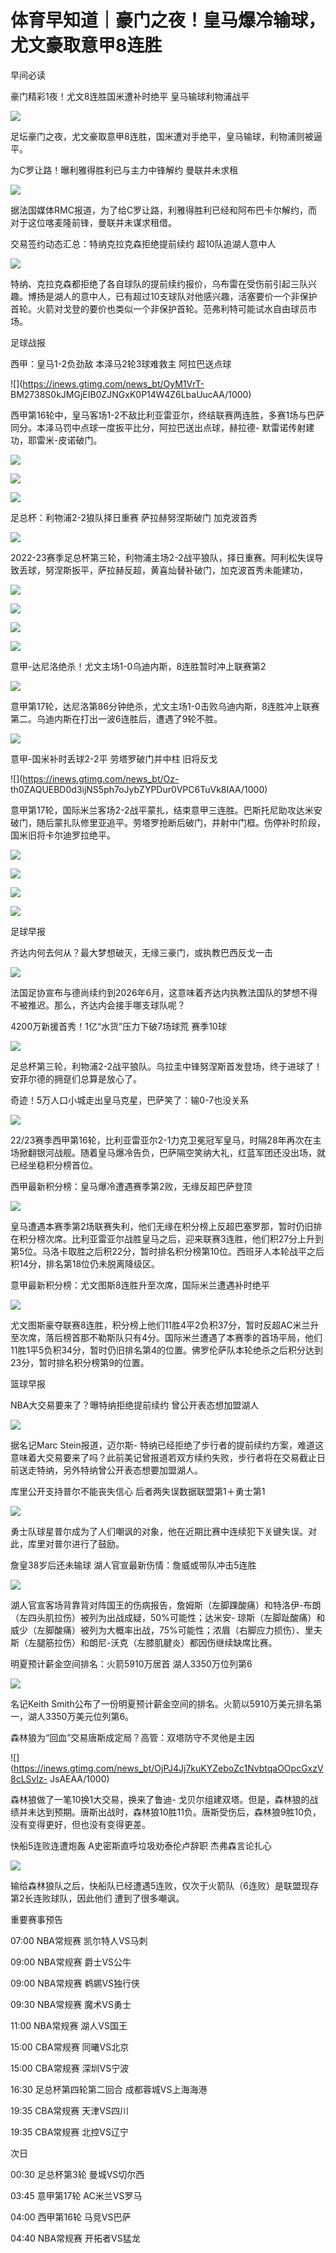# 体育早知道｜豪门之夜！皇马爆冷输球，尤文豪取意甲8连胜

早间必读

豪门精彩1夜！尤文8连胜国米遭补时绝平 皇马输球利物浦战平

![](https://inews.gtimg.com/newsapp_bt/0/15599578775/1000)

足坛豪门之夜，尤文豪取意甲8连胜，国米遭对手绝平，皇马输球，利物浦则被逼平。

为C罗让路！曝利雅得胜利已与主力中锋解约 曼联并未求租

![](https://inews.gtimg.com/newsapp_bt/0/15599586809/1000)

据法国媒体RMC报道，为了给C罗让路，利雅得胜利已经和阿布巴卡尔解约，而对于这位喀麦隆前锋，曼联并未谋求租借。

交易签约动态汇总：特纳克拉克森拒绝提前续约 超10队追湖人意中人

![](https://inews.gtimg.com/news_bt/ORTqcQrfV4sceTk31j-nbJHfEyPV9kzjxCswcwtVwbb8wAA/1000)

特纳、克拉克森都拒绝了各自球队的提前续约报价，乌布雷在受伤前引起三队兴趣。博扬是湖人的意中人，已有超过10支球队对他感兴趣，活塞要价一个非保护首轮。火箭对戈登的要价也类似一个非保护首轮。范弗利特可能试水自由球员市场。

足球战报

西甲：皇马1-2负劲敌 本泽马2轮3球难救主 阿拉巴送点球

![](https://inews.gtimg.com/news_bt/OyM1VrT-
BM2738S0kJMGjEIB0ZJNGxK0P14W4Z6LbaUucAA/1000)

西甲第16轮中，皇马客场1-2不敌比利亚雷亚尔，终结联赛两连胜，多赛1场与巴萨同分。本泽马罚中点球一度扳平比分，阿拉巴送出点球，赫拉德-
默雷诺传射建功，耶雷米-皮诺破门。

![](https://inews.gtimg.com/news_bt/GT06pVaoR4HN6JMKAnc5-wQPfHeaSbSso0NTcm260N39oAA/0)

![](https://inews.gtimg.com/news_bt/G-YR6e5z4mDQdbDor-51PlMNywiKqdgCK_aCettVFgIvMAA/0)

![](https://inews.gtimg.com/news_bt/GavavrMG2rtvbQbnjc5Z8yEOMOmfCTXLhs6aSzKTuozyMAA/0)

足总杯：利物浦2-2狼队择日重赛 萨拉赫努涅斯破门 加克波首秀

![](https://inews.gtimg.com/newsapp_bt/0/15599553503/1000)

2022-23赛季足总杯第三轮，利物浦主场2-2战平狼队，择日重赛。阿利松失误导致丢球，努涅斯扳平，萨拉赫反超，黄喜灿替补破门，加克波首秀未能建功，

![](https://inews.gtimg.com/newsapp_match/0/15599551431/0)

![](https://inews.gtimg.com/newsapp_match/0/15599551591/0)

![](https://inews.gtimg.com/newsapp_match/0/15599558623/0)

![](https://inews.gtimg.com/newsapp_match/0/15599563941/0)

意甲-达尼洛绝杀！尤文主场1-0乌迪内斯，8连胜暂时冲上联赛第2

![](https://inews.gtimg.com/news_bt/OSXIDzDgt2iOOL4Jkk3TU4tJvEkyMIP4Wp-P65mKOl5VAAA/1000)

意甲第17轮，达尼洛第86分钟绝杀，尤文主场1-0击败乌迪内斯，8连胜冲上联赛第二。乌迪内斯在打出一波6连胜后，遭遇了9轮不胜。

![](https://inews.gtimg.com/news_bt/GBD4XFgWbUNBWU3CeaZuX6pAD9kw_vwG2-Hrfrq1Jf7uYAA/0)

意甲-国米补时丢球2-2平 劳塔罗破门并中柱 旧将反戈

![](https://inews.gtimg.com/news_bt/Oz-
th0ZAQUEBD0d3ijNS5ph7oJybZYPDur0VPC6TuVk8IAA/1000)

意甲第17轮，国际米兰客场2-2战平蒙扎，结束意甲三连胜。巴斯托尼助攻达米安破门，随后蒙扎队修里亚追平。劳塔罗抢断后破门，并射中门框。伤停补时阶段，国米旧将卡尔迪罗拉绝平。

![](https://inews.gtimg.com/news_bt/Gdlg7oT2_gZCIXsHZw8CmQxHWc2sUsf6NQSO7HKjEBJF4AA/0)

![](https://inews.gtimg.com/news_bt/GNndrbiecKEIOiiprwQ3WijJfWzSg9CQvKFdGPxFQdpowAA/0)

![](https://inews.gtimg.com/news_bt/GGVt2KIetmle5_fqqll2FEku52anf_dqKCPobjt69CYg0AA/0)

![](https://inews.gtimg.com/news_bt/GEtSCjmR1YY3ph9FOA7RV3YwipnxClEz8CERK5sM9e1scAA/0)

足球早报

齐达内何去何从？最大梦想破灭，无缘三豪门，或执教巴西反戈一击

![](https://inews.gtimg.com/news_bt/OxU05rtEdC1hQUFo23rlRpYOS4ll1OPXj89wC6igsA7E8AA/1000)

法国足协宣布与德尚续约到2026年6月，这意味着齐达内执教法国队的梦想不得不被推迟。那么，齐达内会接手哪支球队呢？

4200万新援首秀！1亿“水货”压力下破7场球荒 赛季10球

![](https://inews.gtimg.com/newsapp_bt/0/15599561288/1000)

足总杯第三轮，利物浦2-2战平狼队。乌拉圭中锋努涅斯首发登场，终于进球了！安菲尔德的拥趸们总算是放心了。

奇迹！5万人口小城走出皇马克星，巴萨笑了：输0-7也没关系

![](https://inews.gtimg.com/news_bt/O3D5s3s1jo4K7xjXUHSLyVkqWCv3-EQOfhRUD9EpRc17QAA/1000)

22/23赛季西甲第16轮，比利亚雷亚尔2-1力克卫冕冠军皇马，时隔28年再次在主场掀翻银河战舰。随着皇马爆冷告负，巴萨隔空笑纳大礼，红蓝军团还没出场，就已经坐稳积分榜首位。

西甲最新积分榜：皇马爆冷遭遇赛季第2败，无缘反超巴萨登顶

![](https://inews.gtimg.com/newsapp_bt/0/15599588951/1000)

皇马遭遇本赛季第2场联赛失利，他们无缘在积分榜上反超巴塞罗那，暂时仍旧排在积分榜次席。比利亚雷亚尔战胜皇马之后，迎来联赛3连胜，他们积27分上升到第5位。马洛卡取胜之后积22分，暂时排名积分榜第10位。西班牙人本轮战平之后积14分，排名第18位仍未脱离降级区。

意甲最新积分榜：尤文图斯8连胜升至次席，国际米兰遭遇补时绝平

![](https://inews.gtimg.com/newsapp_bt/0/15599578414/1000)

尤文图斯豪夺联赛8连胜，积分榜上他们11胜4平2负积37分，暂时反超AC米兰升至次席，落后榜首那不勒斯队只有4分。国际米兰遭遇了本赛季的首场平局，他们11胜1平5负积34分，暂时仍旧排名第4的位置。佛罗伦萨队本轮绝杀之后积分达到23分，暂时排名积分榜第9的位置。

篮球早报

NBA大交易要来了？曝特纳拒绝提前续约 曾公开表态想加盟湖人

![](https://inews.gtimg.com/news_bt/Ot2JXTH2J1Lirm_t98WsDbiMTgeNF8HRNl0C1jAjvdm7kAA/1000)

据名记Marc Stein报道，迈尔斯-
特纳已经拒绝了步行者的提前续约方案，难道这意味着大交易要来了吗？此前美记曾报道若双方续约失败，步行者将在交易截止日前送走特纳，另外特纳曾公开表态想要加盟湖人。

库里公开支持普尔不能丧失信心 后者两失误数据联盟第1＋勇士第1

![](https://inews.gtimg.com/newsapp_bt/0/15599587248/1000)

勇士队球星普尔成为了人们嘲讽的对象，他在近期比赛中连续犯下关键失误。对此，库里对普尔进行了鼓励。

詹皇38岁后还未输球 湖人官宣最新伤情：詹威或带队冲击5连胜

![](https://inews.gtimg.com/news_bt/OZrAbIVog79QGd84L2Lno_aIjksqIY4fjhg1JCShUvEeMAA/1000)

湖人官宣客场背靠背对阵国王的伤病报告，詹姆斯（左脚踝酸痛）和特洛伊-布朗（左四头肌拉伤）被列为出战成疑，50%可能性；达米安-
琼斯（左脚趾酸痛）和威少（左脚酸痛）被列为大概率出战，75%可能性；浓眉（右脚应力损伤）、里夫斯（左腿筋拉伤）和朗尼-沃克（左膝肌腱炎）都因伤继续缺席比赛。

明夏预计薪金空间排名：火箭5910万居首 湖人3350万位列第6

![](https://inews.gtimg.com/news_bt/Oq0YoBrTsKURKIJfixgE_nfn0fLDSfEGvCUznOu8HZ4aAAA/1000)

名记Keith Smith公布了一份明夏预计薪金空间的排名。火箭以5910万美元排名第一，湖人3350万美元位列第6。

森林狼为“回血”交易唐斯成定局？高管：双塔防守不灵他是主因

![](https://inews.gtimg.com/news_bt/OjPJ4Jj7kuKYZeboZc1NvbtqaOOpcGxzV8cLSvlz-
JsAEAA/1000)

森林狼做了一笔10换1大交易，换来了鲁迪-
戈贝尔组建双塔。但是，森林狼的战绩并未达到预期。唐斯出战时，森林狼10胜11负。唐斯受伤后，森林狼9胜10负，没有变得更好，但也没有变得更差。

快船5连败连遭炮轰 A史密斯直呼垃圾劝泰伦卢辞职 杰弗森言论扎心

![](https://inews.gtimg.com/news_bt/O1yUsQlibWEL1e8lxSdzt3Np2fAo99NlZa0Vwp6py2qDAAA/1000)

输给森林狼队之后，快船队已经遭遇5连败，仅次于火箭队（6连败）是联盟现存第2长连败球队，因此他们 遭到了很多嘲讽。

重要赛事预告

07:00 NBA常规赛 凯尔特人VS马刺

09:00 NBA常规赛 爵士VS公牛

09:00 NBA常规赛 鹈鹕VS独行侠

09:30 NBA常规赛 魔术VS勇士

11:00 NBA常规赛 湖人VS国王

15:00 CBA常规赛 同曦VS北京

15:00 CBA常规赛 深圳VS宁波

16:30 足总杯第四轮第二回合 成都蓉城VS上海海港

19:35 CBA常规赛 天津VS四川

19:35 CBA常规赛 北控VS辽宁

次日

00:30 足总杯第3轮 曼城VS切尔西

03:45 意甲第17轮 AC米兰VS罗马

04:00 西甲第16轮 马竞VS巴萨

04:40 NBA常规赛 开拓者VS猛龙

